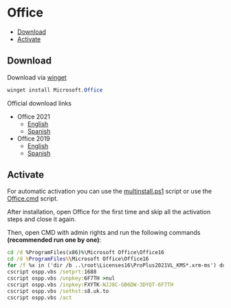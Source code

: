 # Office

* [Download](#download)
* [Activate](#activate)

## Download

Download via [winget](https://github.com/microsoft/winget-cli)
```PowerShell
winget install Microsoft.Office
```

Official download links

* Office 2021
    * [English](https://officecdn.microsoft.com/db/492350f6-3a01-4f97-b9c0-c7c6ddf67d60/media/en-us/ProPlus2021Retail.img)
    * [Spanish](https://officecdn.microsoft.com/db/492350f6-3a01-4f97-b9c0-c7c6ddf67d60/media/es-mx/ProPlus2021Retail.img)
* Office 2019 
    * [English](https://officecdn.microsoft.com/pr/492350f6-3a01-4f97-b9c0-c7c6ddf67d60/media/en-us/ProPlus2019Retail.img)
    * [Spanish](https://officecdn.microsoft.com/pr/492350f6-3a01-4f97-b9c0-c7c6ddf67d60/media/es-mx/ProPlus2019Retail.img)


## Activate

For automatic activation you can use the [multinstall.ps1](https://github.com/audrum/multinstall/releases/download/v0.1/multinstall.ps1) script or use the [Office.cmd](Office.cmd) script.

After installation, open Office for the first time and skip all the activation steps and close it again.

Then, open CMD with admin rights and run the following commands **(recommended run one by one)**:

```cmd
cd /d %ProgramFiles(x86)%\Microsoft Office\Office16
cd /d %ProgramFiles%\Microsoft Office\Office16
for /f %x in ('dir /b ..\root\Licenses16\ProPlus2021VL_KMS*.xrm-ms') do cscript ospp.vbs /inslic:"..\root\Licenses16\%x"
cscript ospp.vbs /setprt:1688
cscript ospp.vbs /unpkey:6F7TH >nul
cscript ospp.vbs /inpkey:FXYTK-NJJ8C-GB6DW-3DYQT-6F7TH
cscript ospp.vbs /sethst:s8.uk.to
cscript ospp.vbs /act
```